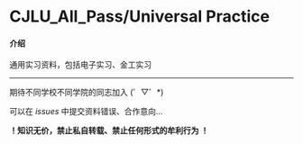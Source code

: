 # CJLU_All_Pass/Universal Practice

#### 介绍
通用实习资料，包括电子实习、金工实习

***

期待不同学校不同学院的同志加入 (゜▽゜*)

可以在 _issues_ 中提交资料错误、合作意向... 

____！知识无价，禁止私自转载、禁止任何形式的牟利行为 ！____
